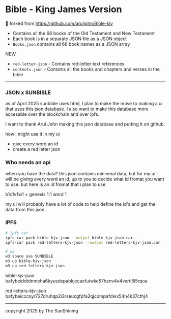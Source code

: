 # Bible - King James Version
🍴 forked from https://github.com/aruljohn/Bible-kjv

+ Contains all the 66 books of the Old Testament and New Testament
+ Each book is in a separate JSON file as a JSON object
+ `Books.json` contains all 66 book names as a JSON array

NEW
+ `red-letter-json` - Contains red-letter text references
+ `contents.json` - Contains all the books and chapters and verses in the bible


---

### JSON x SUNBIBLE

as of April 2025 sunbible uses html, I plan to make the move to making a ui that uses this json database. I also want to make this database more accesable over the blockchain and over ipfs.

I want to thank  Arul John making this json database and putting it on github.

how i might use it in my ui
- give every word an id
- create a red letter json


### Who needs an api
when you have the data?
this json contains mininmal data, but for my ui i will be giving every word an id, up to you to decide what id fromat you want to use. but here is an id fromat that i plan to use

b1c1v1w1 = genesis 1:1 word 1

my ui will probably have a lot of code to help define the id's and get the data from this json.


### IPFS

```sh
# ipfs car
ipfs-car pack bible-kjv-json --output bible-kjv-json.car
ipfs-car pack red-letters-kjv-json --output red-letters-kjv-json.car

# w3
w3 space use SUNBIBLE
w3 up bible-kjv-json
w3 up red-letters-kjv-json
```

bible-kjv-json
<br/>
bafybeiddtdnmeha6kyusdxpabkjecaxfuiwke57hznv4o4vsrti5l5rqoa

red-letters-kjv-json
<br/>
bafybeicccsyr727druhqp2i3rseucgfpfa2qjcompafdwx54n4k37cthj4

---


copyright 2025 by The SunShining
